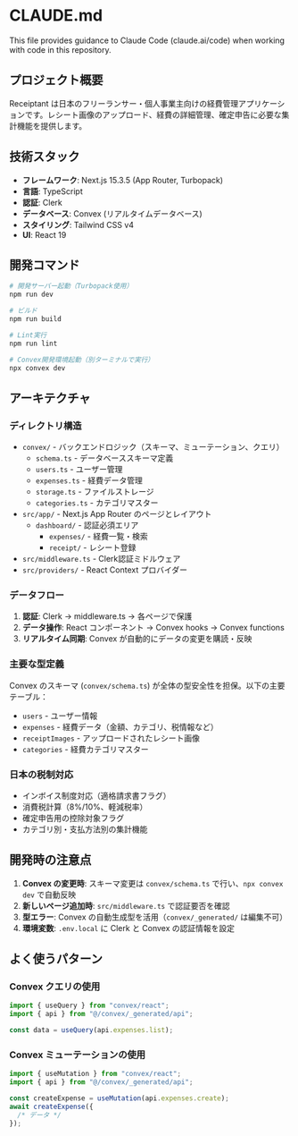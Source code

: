 # CLAUDE.md

This file provides guidance to Claude Code (claude.ai/code) when working with code in this repository.

## プロジェクト概要

Receiptant は日本のフリーランサー・個人事業主向けの経費管理アプリケーションです。レシート画像のアップロード、経費の詳細管理、確定申告に必要な集計機能を提供します。

## 技術スタック

- **フレームワーク**: Next.js 15.3.5 (App Router, Turbopack)
- **言語**: TypeScript
- **認証**: Clerk
- **データベース**: Convex (リアルタイムデータベース)
- **スタイリング**: Tailwind CSS v4
- **UI**: React 19

## 開発コマンド

```bash
# 開発サーバー起動（Turbopack使用）
npm run dev

# ビルド
npm run build

# Lint実行
npm run lint

# Convex開発環境起動（別ターミナルで実行）
npx convex dev
```

## アーキテクチャ

### ディレクトリ構造

- `convex/` - バックエンドロジック（スキーマ、ミューテーション、クエリ）
  - `schema.ts` - データベーススキーマ定義
  - `users.ts` - ユーザー管理
  - `expenses.ts` - 経費データ管理
  - `storage.ts` - ファイルストレージ
  - `categories.ts` - カテゴリマスター
- `src/app/` - Next.js App Router のページとレイアウト
  - `dashboard/` - 認証必須エリア
    - `expenses/` - 経費一覧・検索
    - `receipt/` - レシート登録
- `src/middleware.ts` - Clerk認証ミドルウェア
- `src/providers/` - React Context プロバイダー

### データフロー

1. **認証**: Clerk → middleware.ts → 各ページで保護
2. **データ操作**: React コンポーネント → Convex hooks → Convex functions
3. **リアルタイム同期**: Convex が自動的にデータの変更を購読・反映

### 主要な型定義

Convex のスキーマ (`convex/schema.ts`) が全体の型安全性を担保。以下の主要テーブル：

- `users` - ユーザー情報
- `expenses` - 経費データ（金額、カテゴリ、税情報など）
- `receiptImages` - アップロードされたレシート画像
- `categories` - 経費カテゴリマスター

### 日本の税制対応

- インボイス制度対応（適格請求書フラグ）
- 消費税計算（8%/10%、軽減税率）
- 確定申告用の控除対象フラグ
- カテゴリ別・支払方法別の集計機能

## 開発時の注意点

1. **Convex の変更時**: スキーマ変更は `convex/schema.ts` で行い、`npx convex dev` で自動反映
2. **新しいページ追加時**: `src/middleware.ts` で認証要否を確認
3. **型エラー**: Convex の自動生成型を活用（`convex/_generated/` は編集不可）
4. **環境変数**: `.env.local` に Clerk と Convex の認証情報を設定

## よく使うパターン

### Convex クエリの使用

```typescript
import { useQuery } from "convex/react";
import { api } from "@/convex/_generated/api";

const data = useQuery(api.expenses.list);
```

### Convex ミューテーションの使用

```typescript
import { useMutation } from "convex/react";
import { api } from "@/convex/_generated/api";

const createExpense = useMutation(api.expenses.create);
await createExpense({
  /* データ */
});
```
